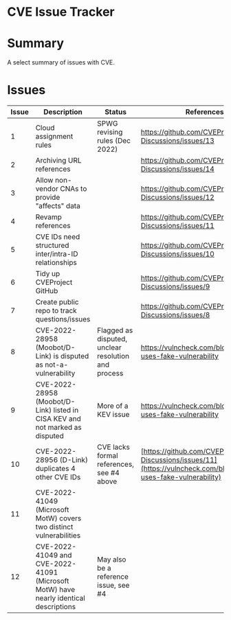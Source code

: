 CVE Issue Tracker
==================

# Summary

A select summary of issues with CVE.

# Issues

| Issue | Description | Status | References |
| --- | --- | --- | --- |
| 1 | Cloud assignment rules | SPWG revising rules (Dec 2022) | https://github.com/CVEProject/Board-Discussions/issues/13 |
| 2 | Archiving URL references |  | https://github.com/CVEProject/Board-Discussions/issues/14 |
| 3 | Allow non-vendor CNAs to provide "affects" data | | https://github.com/CVEProject/Board-Discussions/issues/12 |
| 4 | Revamp references | | https://github.com/CVEProject/Board-Discussions/issues/11 |
| 5 | CVE IDs need structured inter/intra-ID relationships | | https://github.com/CVEProject/Board-Discussions/issues/10 |
| 6 | Tidy up CVEProject GitHub | | https://github.com/CVEProject/Board-Discussions/issues/9 |
| 7 | Create public repo to track questions/issues | | https://github.com/CVEProject/Board-Discussions/issues/8 |
| 8 | CVE-2022-28958 (Moobot/D-Link) is disputed as not-a-vulnerability | Flagged as disputed, unclear resolution and process | https://vulncheck.com/blog/moobot-uses-fake-vulnerability |
| 9 | CVE-2022-28958 (Moobot/D-Link) listed in CISA KEV and not marked as disputed | More of a KEV issue | https://vulncheck.com/blog/moobot-uses-fake-vulnerability |
| 10 | CVE-2022-28956 (D-Link) duplicates 4 other CVE IDs | CVE lacks formal references, see #4 above | [https://github.com/CVEProject/Board-Discussions/issues/11](https://vulncheck.com/blog/moobot-uses-fake-vulnerability) |
| 11 | CVE-2022-41049 (Microsoft MotW) covers two distinct vulnerabilities | | | |
| 12 | CVE-2022-41049 and CVE-2022-41091 (Microsoft MotW) have nearly identical descriptions | May also be a reference issue, see #4 | |

